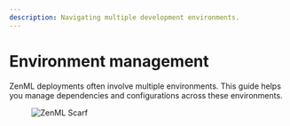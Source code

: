 ```yaml
---
description: Navigating multiple development environments.
---
```


# Environment management

ZenML deployments often involve multiple environments. This guide helps you manage dependencies and configurations across these environments.

<figure><img src="https://static.scarf.sh/a.png?x-pxid=f0b4f458-0a54-4fcd-aa95-d5ee424815bc" alt="ZenML Scarf"><figcaption></figcaption></figure>
